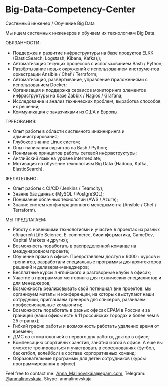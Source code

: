 # Big-Data-Competency-Center

Системный инженер / Обучение Big Data

Мы ищем системных инженеров и обучаем их технологиям Big Data.

ОБЯЗАННОСТИ:
- Поддержка и развитие инфраструктуры на базе продуктов ELKK (ElasticSearch, Logstash, Kibana, Kafka););
- Автоматизация текущих процессов с использованием Bash / Python;
- Развёртывание новых окружений с использованием инструментов оркестрации Ansible / Chef / Terraform;
- Автоматизация, развёртывание, управление приложениями с использованием Docker;
- Организация и поддержка сервисов мониторинга элементов инфраструктуры на базе Zabbix / Nagios / Grafana;
- Исследование и анализ технических проблем, выработка способов их решений;
- Коммуникация с заказчиками из США и Европы.

ТРЕБОВАНИЯ:
- Опыт работы в области системного инжиниринга и администрирования;
- Глубокое знание Linux систем;
- Опыт написания скриптов на Bash / Python;
- Понимание принципов работы сетевой инфраструктуры;
- Английский язык на уровне intermediate;
- Мотивация на обучение технологиям Big Data (Hadoop, Kafka, ElasticSearch).

ЖЕЛАТЕЛЬНО:
- Опыт работы с CI/CD (Jenkins / Teamcity);
- Знание баз данных (MySQL / PostgreSQL);
- Понимание облачных технологий (AWS / Azure);
- Знание систем конфигурационного менеджмента (Ansible / Chef / Terraform).

МЫ ПРЕДЛАГАЕМ:
- Работу с новейшими технологиями и участие в проектах из разных областей (Life Science, E-commerce, биоинформатика, GameDev, Capital Markets и других);
- Возможность поработать в распределенной команде на международном проекте;
- Обучение прямо в офисе. Предоставляем доступ к 6000+ курсов и тренингов, разработали специальные программы для архитекторов решений и деливери-менеджеров;
- Бесплатные курсы английского и разговорные клубы в офисах;
- Участие в программах менторинга для технических специалистов и для менеджеров;
- Возможность реализовывать свой потенциал вне проектов: мы организуем митапы и конференции, на которых выступают наши сотрудники, приглашаем тренеров для спикеров, развиваем профессиональные комьюнити;
- Возможность поработать в разных офисах ЕРАМ в России и за границей (наши офисы есть в 11 российских городах и более чем в 25 странах);
- Гибкий график работы и возможность работать удаленно время от времени;
- ДМС со стоматологией с первого дня работы, доктор в офисе;
- Компенсацию спортивных занятий, занятия йогой в офисе. А еще вы сможете тренироваться и участвовать в соревнованиях (футбол, баскетбол, волейбол) в составе корпоративных команд;
- Образовательные программы для детей сотрудников (курсы программирования в офисе).

Feel free to contact me: Anna_Malinovskaia@epam.com, Telegram: [@anmalinovskaia](https://t.me/anmalinovskaia), Skype: anmalinovskaja
